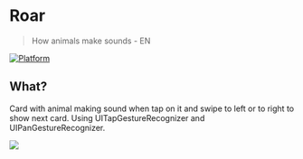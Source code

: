 # Roar
> How animals make sounds - EN 

[![Platform](https://img.shields.io/cocoapods/p/LFAlertController.svg?style=flat)](http://cocoapods.org/pods/LFAlertController)

## What?

Card with animal making sound when tap on it and swipe to left or to right to show next card. Using UITapGestureRecognizer and UIPanGestureRecognizer.


![](RoarGif.gif)
